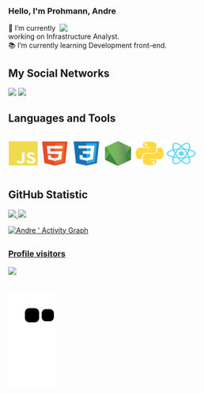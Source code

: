 ### Hello, I'm Prohmann, Andre

<img src="https://raw.githubusercontent.com/MicaelliMedeiros/micaellimedeiros/master/image/computer-illustration.png" min-width="400px" max-width="400px" width="400px" align="right">



 🔭 I’m currently working on Infrastructure Analyst.
 <br>
 📚 I’m currently learning Development front-end.


## **My Social Networks**

<a href="https://www.linkedin.com/in/andre-luis-prohmann/" target="_blank"><img src="https://img.shields.io/badge/-LinkedIn-%230077B5?style=for-the-badge&logo=linkedin&logoColor=white" target="_blank"></a> 
  <a href="mailto:andre.prohmann@gmail.com" alt="Gmail" target="_blank">
  <img src="https://img.shields.io/badge/-Gmail-b20000?style=for-the-badge&logo=gmail&logoColor=white"> 
</a>
 

## **Languages and Tools** 

<div style="display: inline_block"><br>
  <img align="center"  height="50" width="60" src="https://raw.githubusercontent.com/devicons/devicon/master/icons/javascript/javascript-plain.svg">
    <img align="center"  height="50" width="60" src="https://raw.githubusercontent.com/devicons/devicon/master/icons/html5/html5-original.svg">
  <img align="center"  height="50" width="60" src="https://raw.githubusercontent.com/devicons/devicon/master/icons/css3/css3-original.svg">
<src="https://media.discordapp.net/attachments/639956127056134178/890373478988013628/Publicacoes_Instagram_1_1.png?width=676&height=676">
 <img align="center" height="50" width="60" src="https://raw.githubusercontent.com/github/explore/80688e429a7d4ef2fca1e82350fe8e3517d3494d/topics/nodejs/nodejs.png">
  <img align="center"  height="50" width="60" src="https://raw.githubusercontent.com/devicons/devicon/master/icons/python/python-plain.svg">
  <img align="center"  height="50" width="60" src="https://raw.githubusercontent.com/devicons/devicon/master/icons/react/react-original.svg">
      </div>

  <br>
  
  ## **GitHub Statistic**
  
<div>
 <p align="left">
  <a href="https://github.com/andreprohmann">
  <img width="49.5%" src="https://github-readme-stats.vercel.app/api?username=andreprohmann&show_icons=true&theme=dracula&include_all_commits=true&count_private=true"/>
  <img width="49.5%" src="https://github-readme-stats.vercel.app/api/top-langs/?username=andreprohmann&layout=compact&langs_count=7&theme=dracula"/> </p>
   
  
![Andre ' Activity Graph](https://activity-graph.herokuapp.com/graph?username=andreprohmann&custom_title=AndreProhmann%20Contribution%20Graph&theme=dracula&bg_color=282828&hide_border=true&line=FF1493&point=FF1493)
</div>

##

 ### Profile visitors
<div>
  
 <img align="relative" src="https://profile-counter.glitch.me/andreprohmann/count.svg" > 
 </div>
 <br>
 
 <div>
  
  ![Snake animation](https://github.com/andreprohmann/andreprohmann/blob/output/github-contribution-grid-snake.svg)
  
  </div>

 
 
